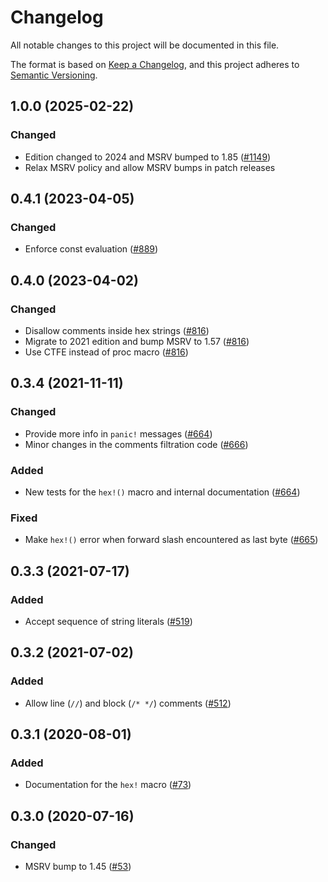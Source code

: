 # Changelog
All notable changes to this project will be documented in this file.

The format is based on [Keep a Changelog](https://keepachangelog.com/en/1.0.0/),
and this project adheres to [Semantic Versioning](https://semver.org/spec/v2.0.0.html).

## 1.0.0 (2025-02-22)
### Changed
- Edition changed to 2024 and MSRV bumped to 1.85 ([#1149])
- Relax MSRV policy and allow MSRV bumps in patch releases

[#1149]: https://github.com/RustCrypto/utils/pull/1149

## 0.4.1 (2023-04-05)
### Changed
- Enforce const evaluation ([#889])

[#889]: https://github.com/RustCrypto/utils/pull/889

## 0.4.0 (2023-04-02)
### Changed
- Disallow comments inside hex strings ([#816])
- Migrate to 2021 edition and bump MSRV to 1.57 ([#816])
- Use CTFE instead of proc macro ([#816])

[#816]: https://github.com/RustCrypto/utils/pull/816

## 0.3.4 (2021-11-11)
### Changed
- Provide more info in `panic!` messages ([#664])
- Minor changes in the comments filtration code ([#666])

### Added
- New tests for the `hex!()` macro and internal documentation ([#664])

### Fixed
- Make `hex!()` error when forward slash encountered as last byte ([#665])

[#664]: https://github.com/RustCrypto/utils/pull/664
[#665]: https://github.com/RustCrypto/utils/pull/665
[#666]: https://github.com/RustCrypto/utils/pull/666

## 0.3.3 (2021-07-17)
### Added
- Accept sequence of string literals ([#519])

[#519]: https://github.com/RustCrypto/utils/pull/519

## 0.3.2 (2021-07-02)
### Added
- Allow line (`//`) and block (`/* */`) comments ([#512])

[#512]: https://github.com/RustCrypto/utils/pull/512

## 0.3.1 (2020-08-01)
### Added
- Documentation for the `hex!` macro ([#73])

[#73]: https://github.com/RustCrypto/utils/pull/73

## 0.3.0 (2020-07-16)
### Changed
- MSRV bump to 1.45 ([#53])

[#53]: https://github.com/RustCrypto/utils/pull/53
